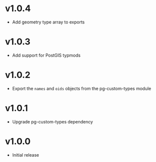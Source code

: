 # v1.0.4
* Add geometry type array to exports

# v1.0.3
* Add support for PostGIS typmods

# v1.0.2
* Export the `names` and `oids` objects from the pg-custom-types module

# v1.0.1
* Upgrade pg-custom-types dependency

# v1.0.0
* Initial release
